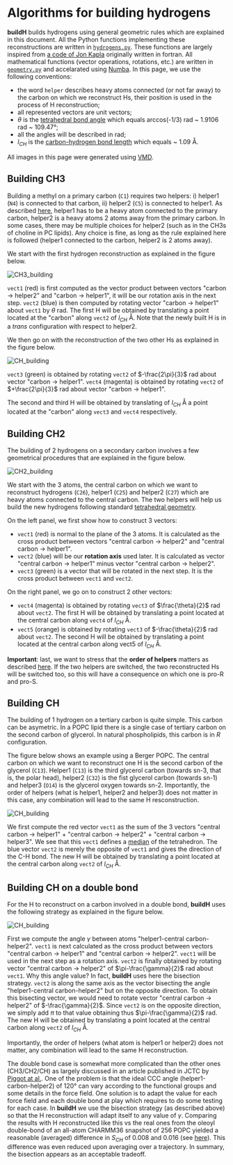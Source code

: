# Algorithms for building hydrogens

**buildH** builds hydrogens using general geometric rules which are explained in this document. All the Python functions implementing these reconstructions are written in [`hydrogens.py`](https://github.com/patrickfuchs/buildH/blob/master/buildh/hydrogens.py). These functions are largely inspired from [a code of Jon Kapla](https://github.com/kaplajon/trajman/blob/master/module_trajop.f90#L242) originally written in fortran. All mathematical functions (vector operations, rotations, etc.) are written in [`geometry.py`](https://github.com/patrickfuchs/buildH/blob/master/buildh/hydrogens.py) and accelarated using [Numba](https://numba.pydata.org/). In this page, we use the following conventions:

- the word `helper` describes heavy atoms connected (or not far away) to the carbon on which we reconstruct Hs, their position is used in the process of H reconstruction;
- all represented vectors are unit vectors;
- $\theta$ is the [tetrahedral bond angle](https://en.wikipedia.org/wiki/Tetrahedron) which equals arccos(-1/3) rad ~ 1.9106 rad ~ 109.47°; 
- all the angles will be described in rad;
- $l_{CH}$ is the [carbon-hydrogen bond length](https://en.wikipedia.org/wiki/Carbon%E2%80%93hydrogen_bond) which equals ~ 1.09 Å.

All images in this page were generated using [VMD](http://www.ks.uiuc.edu/Research/vmd/).

## Building CH3

Building a methyl on a primary carbon (`C1`) requires two helpers: i) helper1 (`N4`) is connected to that carbon, ii) helper2 (`C5`) is connected to helper1. As described [here](json_format.md#ch3), helper1 has to be a heavy atom connected to the primary carbon, helper2 is a heavy atoms 2 atoms away from the primary carbon. In some cases, there may be multiple choices for helper2 (such as in the CH3s of choline in PC lipids). Any choice is fine, as long as the rule explained here is followed (helper1 connected to the carbon, helper2 is 2 atoms away).

We start with the first hydrogen reconstruction as explained in the figure below.

![CH3_building](img/how_CH3_building1.png)

`vect1` (red) is first computed as the vector product between vectors "carbon -> helper2" and "carbon -> helper1", it will be our rotation axis in the next step. `vect2` (blue) is then computed by rotating vector "carbon -> helper1" about `vect1` by $\theta$ rad. The first H will be obtained by translating a point located at the "carbon" along `vect2` of $l_{CH}$ Å. Note that the newly built H is in a *trans* configuration with respect to helper2.

We then go on with the reconstruction of the two other Hs as explained in the figure below.

![CH_building](img/how_CH3_building2.png)

`vect3` (green) is obtained by rotating `vect2` of $-\frac{2\pi}{3}$ rad about vector "carbon -> helper1". 
`vect4` (magenta) is obtained by rotating `vect2` of $+\frac{2\pi}{3}$ rad about vector "carbon -> helper1". 

The second and third H will be obtained by translating of $l_{CH}$ Å a point located at the "carbon" along `vect3` and `vect4` respectively.

## Building CH2

The building of 2 hydrogens on a secondary carbon involves a few geometrical procedures that are explained in the figure below.

![CH2_building](img/how_CH2_building.png)

We start with the 3 atoms, the central carbon on which we want to reconstruct hydrogens (`C26`), helper1 (`C25`) and helper2 (`C27`) which are heavy atoms connected to the central carbon. The two helpers will help us build the new hydrogens following standard [tetrahedral geometry](https://en.wikipedia.org/wiki/Tetrahedral_molecular_geometry). 

On the left panel, we first show how to construct 3 vectors:

- `vect1` (red) is normal to the plane of the 3 atoms. It is calculated as the cross product between vectors "central carbon -> helper2" and "central carbon -> helper1".
- `vect2` (blue) will be our **rotation axis** used later. It is calculated as vector "central carbon -> helper1" minus vector "central carbon -> helper2".
- `vect3` (green) is a vector that will be rotated in the next step. It is the cross product between `vect1` and `vect2`.

On the right panel, we go on to construct 2 other vectors:

- `vect4` (magenta) is obtained by rotating `vect3` of $\frac{\theta}{2}$ rad about `vect2`. The first H will be obtained by translating a point located at the central carbon along `vect4` of $l_{CH}$ Å.
- `vect5` (orange) is obtained by rotating `vect3` of $-\frac{\theta}{2}$ rad about `vect2`. The second H will be obtained by translating a point located at the central carbon along vect5 of $l_{CH}$ Å.

**Important**: last, we want to stress that the **order of helpers** matters as described [here](json_format.md#ch2). If the two helpers are switched, the two reconstructed Hs will be switched too, so this will have a consequence on which one is pro-R and pro-S.

## Building CH

The building of 1 hydrogen on a tertiary carbon is quite simple. This carbon can be asymetric. In a POPC lipid there is a single case of tertiary carbon on the second carbon of glycerol. In natural phospholipids, this carbon is in *R* configuration. 

The figure below  shows an example using a Berger POPC. The central carbon on which we want to reconstruct one H is the second carbon of the glycerol (`C13`). Helper1 (`C13`) is the third glycerol carbon (towards sn-3, that is, the polar head),  helper2 (`C32`) is the fist glycerol carbon (towards sn-1) and helper3  (`O14`) is the glycerol oxygen towards sn-2. Importantly, the order of helpers (what is helper1, helper2 and helper3) does not matter in this case, any combination will lead to the same H resconstruction.

![CH_building](img/how_CH_building.png)

We first compute the red vector `vect1` as the sum of the 3 vectors "central carbon -> helper1" + "central carbon -> helper2" + "central carbon -> helper3". We see that this `vect1` defines a [median](https://en.wikipedia.org/wiki/Median_(geometry)#Tetrahedron) of the tetrahedron. The blue vector `vect2` is merely the opposite of `vect1` and gives the direction of the C-H bond. The new H will be obtained by translating a point located at the central carbon along `vect2` of $l_{CH}$ Å.

## Building CH on a double bond

For the H to reconstruct on a carbon involved in a double bond, **buildH** uses the following strategy as explained in the figure below.

![CH_building](img/how_CHdoublebond_building.png)

First we compute the angle $\gamma$ between atoms "helper1-central carbon-helper2". `vect1` is next calculated as the cross product between vectors "central carbon -> helper1" and "central carbon -> helper2". `vect1` will be used in the next step as a rotation axis. `vect2` is finally obtained by rotating vector "central carbon -> helper2" of $\pi-\frac{\gamma}{2}$ rad about `vect1`. Why this angle value? In fact, **buildH** uses here the bisection strategy. `vect2` is along the same axis as the vector bisecting the angle "helper1-central carbon-helper2" but on the opposite direction. To obtain this bisecting vector, we would need to rotate vector "central carbon -> helper2" of $-\frac{\gamma}{2}$. Since `vect2` is on the opposite direction, we simply add $\pi$ to that value obtaining thus $\pi-\frac{\gamma}{2}$ rad. The new H will be obtained by translating a point located at the central carbon along `vect2` of $l_{CH}$ Å.

Importantly, the order of helpers (what atom is helper1 or helper2) does not matter, any combination will lead to the same H reconstruction.

The double bond case is somewhat more complicated than the other ones (CH3/CH2/CH) as largely discussed in an article published in JCTC by [Piggot at al.](https://doi.org/10.1021/acs.jctc.7b00643). One of the problem is that the ideal CCC angle (helper1-carbon-helper2) of 120° can vary according to the functional groups and some details in the force field. One solution is to adapt the value for each force field and each double bond at play which requires to do some testing for each case. In **buildH** we use the bisection strategy (as described above) so that the H reconstruction will adapt itself to any value of ${\gamma}$. Comparing the results with H reconstructed like this vs the real ones from the oleoyl double-bond of an all-atom CHARMM36 snapshot of 256 POPC yielded a reasonable (averaged) difference in $S_{CH}$ of 0.008 and 0.016 (see [here](https://zenodo.org/record/4715962)). This difference was even reduced upon averaging over a trajectory. In summary, the bisection appears as an acceptable tradeoff.
